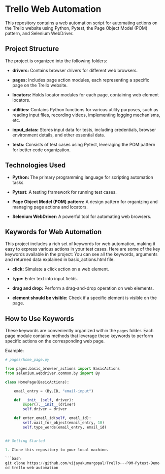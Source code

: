 # Trello Web Automation

This repository contains a web automation script for automating actions on the Trello website using Python, Pytest, the Page Object Model (POM) pattern, and Selenium WebDriver.

## Project Structure

The project is organized into the following folders:

- **drivers:** Contains browser drivers for different web browsers.
  
- **pages:** Includes page action modules, each representing a specific page on the Trello website.
  
- **locators:** Holds locator modules for each page, containing web element locators.
  
- **utilities:** Contains Python functions for various utility purposes, such as reading input files, recording videos, implementing logging mechanisms, etc.

- **input_datas:** Stores input data for tests, including credentials, browser environment details, and other essential data.

- **tests:** Consists of test cases using Pytest, leveraging the POM pattern for better code organization.

## Technologies Used

- **Python:** The primary programming language for scripting automation tasks.

- **Pytest:** A testing framework for running test cases.

- **Page Object Model (POM) pattern:** A design pattern for organizing and managing page actions and locators.

- **Selenium WebDriver:** A powerful tool for automating web browsers.

## Keywords for Web Automation

This project includes a rich set of keywords for web automation, making it easy to express various actions in your test cases. Here are some of the key keywords available in the project:
You can see all the keywords, arguments and returned data explained in basic_actions.html file.


- **click:** Simulate a click action on a web element.

- **type:** Enter text into input fields.

- **drag and drop:** Perform a drag-and-drop operation on web elements.

- **element should be visible:** Check if a specific element is visible on the page.


## How to Use Keywords

These keywords are conveniently organized within the `pages` folder. Each page module contains methods that leverage these keywords to perform specific actions on the corresponding web page.

Example:

```python
# pages/home_page.py

from pages.basic_browser_actions import BasicActions
from selenium.webdriver.common.by import By

class HomePage(BasicActions):

    email_entry = (By.ID, "email-input")

    def __init__(self, driver):
        super().__init__(driver)
        self.driver = driver

    def enter_email_id(self, email_id):
        self.wait_for_object(email_entry, 10)
        self.type_words(email_entry, email_id)
       

## Getting Started

1. Clone this repository to your local machine.

```bash
git clone https://github.com/vijayakumargopal/Trello---POM-Pytest-Demo.git
cd trello-web-automation
